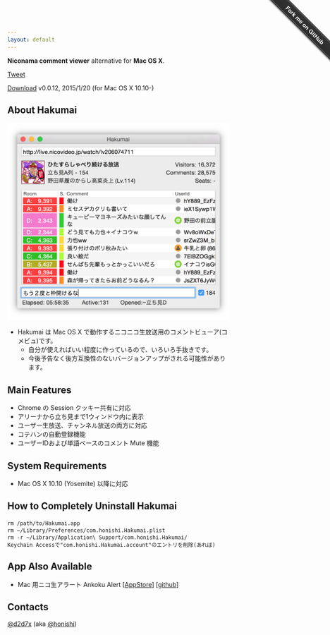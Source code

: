 ```yaml
---
layout: default
---
```


**Niconama comment viewer** alternative for **Mac OS X**.

<a href="https://twitter.com/share" class="twitter-share-button" data-text="Hakumai - Mac用ニコ生コメントビューア">Tweet</a>
<script>!function(d,s,id){var js,fjs=d.getElementsByTagName(s)[0],p=/^http:/.test(d.location)?'http':'https';if(!d.getElementById(id)){js=d.createElement(s);js.id=id;js.src=p+'://platform.twitter.com/widgets.js';fjs.parentNode.insertBefore(js,fjs);}}(document, 'script', 'twitter-wjs');</script>

<a href="https://hakumai.s3.amazonaws.com/Hakumai.0.0.12.zip" class="button button-primary"><i class="fa fa-download"></i> Download</a>
v0.0.12, 2015/1/20 (for Mac OS X 10.10-)

## About Hakumai

<img src="./image/main.png" width="525px">

* Hakumai は Mac OS X で動作するニコニコ生放送用のコメントビューア(コメビュ)です。
    * 自分が使えればいい程度に作っているので、いろいろ手抜きです。
    * 今後予告なく後方互換性のないバージョンアップがされる可能性があります。

## Main Features

* Chrome の Session クッキー共有に対応
* アリーナから立ち見まで1ウィンドウ内に表示
* ユーザー生放送、チャンネル放送の両方に対応
* コテハンの自動登録機能
* ユーザーIDおよび単語ベースのコメント Mute 機能

## System Requirements

* Mac OS X 10.10 (Yosemite) 以降に対応

## How to Completely Uninstall Hakumai

~~~
rm /path/to/Hakumai.app
rm ~/Library/Preferences/com.honishi.Hakumai.plist
rm -r ~/Library/Application\ Support/com.honishi.Hakumai/
Keychain Accessで"com.honishi.Hakumai.account"のエントリを削除(あれば)
~~~

## App Also Available

* Mac 用ニコ生アラート Ankoku Alert [[AppStore](https://itunes.apple.com/jp/app/ankoku-alert/id447599289)] [[github](https://github.com/honishi/AnkokuAlert)]

## Contacts

[@d2d7x](http://twitter.com/d2d7x) (aka [@honishi](http://twitter.com/honishi))

<div class="github-fork-ribbon-wrapper right fixed" style="width: 150px;height: 150px;position: fixed;overflow: hidden;top: 0;z-index: 9999;pointer-events: none;right: 0;"><div class="github-fork-ribbon" style="position: absolute;padding: 2px 0;background-color: #333;background-image: linear-gradient(to bottom, rgba(0, 0, 0, 0), rgba(0, 0, 0, 0.15));-webkit-box-shadow: 0 2px 3px 0 rgba(0, 0, 0, 0.5);-moz-box-shadow: 0 2px 3px 0 rgba(0, 0, 0, 0.5);box-shadow: 0 2px 3px 0 rgba(0, 0, 0, 0.5);z-index: 9999;pointer-events: auto;top: 42px;right: -43px;-webkit-transform: rotate(45deg);-moz-transform: rotate(45deg);-ms-transform: rotate(45deg);-o-transform: rotate(45deg);transform: rotate(45deg);"><a href="https://github.com/honishi/Hakumai" style="font: 700 13px &quot;Helvetica Neue&quot;, Helvetica, Arial, sans-serif;color: #fff;text-decoration: none;text-shadow: 0 -1px rgba(0, 0, 0, 0.5);text-align: center;width: 200px;line-height: 20px;display: inline-block;padding: 2px 0;border-width: 1px 0;border-style: dotted;border-color: rgba(255, 255, 255, 0.7);" target="_blank">Fork me on GitHub</a></div></div>
